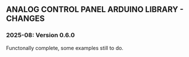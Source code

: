 ## ANALOG CONTROL PANEL ARDUINO LIBRARY - CHANGES

### 2025-08:  Version 0.6.0

Functonally complete, some examples still to do.